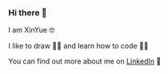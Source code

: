 ### Hi there 👋

I am XinYue 🤓 

I like to draw 👩‍🎨 and learn how to code 👩‍💻

You can find out more about me on [LinkedIn](https://www.linkedin.com/in/xinyuehehxy/) 🤪

<!--
**eksinyue/eksinyue** is a ✨ _special_ ✨ repository because its `README.md` (this file) appears on your GitHub profile.

Here are some ideas to get you started:

- 🔭 I’m currently working on ...
- 🌱 I’m currently learning ...
- 👯 I’m looking to collaborate on ...
- 🤔 I’m looking for help with ...
- 💬 Ask me about ...
- 📫 How to reach me: ...
- 😄 Pronouns: ...
- ⚡ Fun fact: ...
-->
